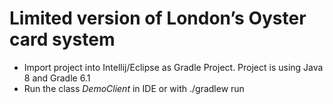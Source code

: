 #  Limited version of London’s Oyster card system

- Import project into Intellij/Eclipse as Gradle Project. Project is using Java 8 and Gradle 6.1
- Run the class *DemoClient* in IDE or with ./gradlew run
